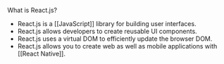 
What is React.js?
- React.js is a [[JavaScript]] library for building user interfaces. 
- React.js allows developers to create reusable UI components.
- React.js uses a virtual DOM to efficiently update the browser DOM.
- React.js allows you to create web as well as mobile applications with [[React Native]].
